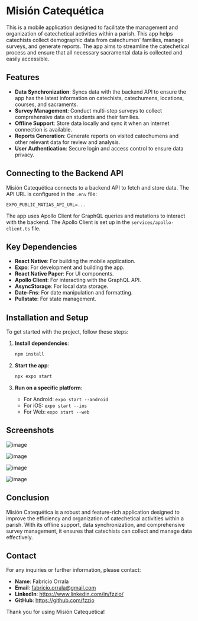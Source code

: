 
# Misión Catequética

This is a mobile application designed to facilitate the management and organization of catechetical activities within a parish. This app helps catechists collect demographic data from catechumen' families, manage surveys, and generate reports. The app aims to streamline the catechetical process and ensure that all necessary sacramental data is collected and easily accessible.

## Features

- **Data Synchronization**: Syncs data with the backend API to ensure the app has the latest information on catechists, catechumens, locations, courses, and sacraments.
- **Survey Management**: Conduct multi-step surveys to collect comprehensive data on students and their families.
- **Offline Support**: Store data locally and sync it when an internet connection is available.
- **Reports Generation**: Generate reports on visited catechumens and other relevant data for review and analysis.
- **User Authentication**: Secure login and access control to ensure data privacy.

## Connecting to the Backend API

Misión Catequética connects to a backend API to fetch and store data. The API URL is configured in the `.env` file:

```env
EXPO_PUBLIC_MATIAS_API_URL=...
```

The app uses Apollo Client for GraphQL queries and mutations to interact with the backend. The Apollo Client is set up in the `services/apollo-client.ts` file.

## Key Dependencies

- **React Native**: For building the mobile application.
- **Expo**: For development and building the app.
- **React Native Paper**: For UI components.
- **Apollo Client**: For interacting with the GraphQL API.
- **AsyncStorage**: For local data storage.
- **Date-Fns**: For date manipulation and formatting.
- **Pullstate**: For state management.

## Installation and Setup

To get started with the project, follow these steps:

1. **Install dependencies**:

    ```bash
    npm install
    ```

2. **Start the app**:

    ```bash
    npx expo start
    ```

3. **Run on a specific platform**:

    - For Android: `expo start --android`
    - For iOS: `expo start --ios`
    - For Web: `expo start --web`

## Screenshots

![image](https://github.com/user-attachments/assets/d68347c9-8437-41a7-8778-303a9e1f43f0)

![image](https://github.com/user-attachments/assets/a9bc857d-f175-4a4e-8aa7-29b77c59bc07)

![image](https://github.com/user-attachments/assets/b79593dd-d55a-485f-844b-32e7fd1e3665)

![image](https://github.com/user-attachments/assets/11acfc95-1475-4cfc-8758-2cd36be1909e)

## Conclusion

Misión Catequética is a robust and feature-rich application designed to improve the efficiency and organization of catechetical activities within a parish. With its offline support, data synchronization, and comprehensive survey management, it ensures that catechists can collect and manage data effectively.

## Contact

For any inquiries or further information, please contact:

- **Name**: Fabricio Orrala
- **Email**: fabricio.orrala@gmail.com
- **LinkedIn**: https://www.linkedin.com/in/fzzio/
- **GitHub**: https://github.com/fzzio

Thank you for using Misión Catequética!
